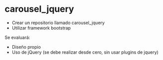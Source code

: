 # carousel_jquery
- Crear un repositorio llamado carousel_jquery
- Utilizar framework bootstrap

Se evaluará:
- Diseño propio
- Uso de jQuery (se debe realizar desde cero, sin usar plugins de jquery)
